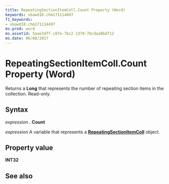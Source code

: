 ```yaml
---
title: RepeatingSectionItemColl.Count Property (Word)
keywords: vbawd10.chm171114497
f1_keywords:
- vbawd10.chm171114497
ms.prod: word
ms.assetid: 5aae3dff-c8fe-7bc2-1370-7bcdaa8bd712
ms.date: 06/08/2017
---
```



# RepeatingSectionItemColl.Count Property (Word)

Returns a **Long** that represents the number of repeating section items in the collection. Read-only.


## Syntax

 _expression_ . **Count**

 _expression_ A variable that represents a **[RepeatingSectionItemColl](repeatingsectionitemcoll-object-word.md)** object.


## Property value

 **INT32**


## See also



